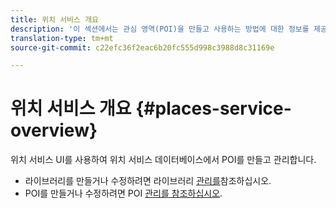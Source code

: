 ```yaml
---
title: 위치 서비스 개요
description: '이 섹션에서는 관심 영역(POI)을 만들고 사용하는 방법에 대한 정보를 제공합니다. '
translation-type: tm+mt
source-git-commit: c22efc36f2eac6b20fc555d998c3988d8c31169e

---
```



# 위치 서비스 개요 {#places-service-overview}

위치 서비스 UI를 사용하여 위치 서비스 데이터베이스에서 POI를 만들고 관리합니다.

* 라이브러리를 만들거나 수정하려면 라이브러리 [관리를](/help/poi-mgmt-ui/manage-libraries-in-the-places-ui.md)참조하십시오.
* POI를 만들거나 수정하려면 POI [관리를 참조하십시오](/help/poi-mgmt-ui/managing-pois-in-the-places-ui.md).
